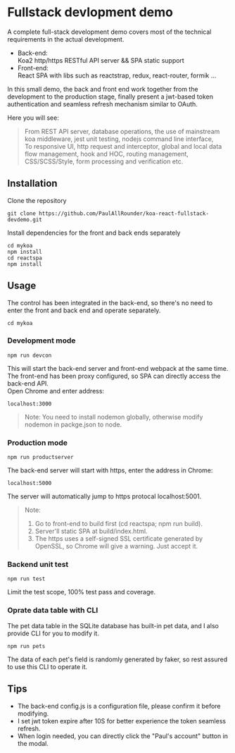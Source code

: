 # Fullstack devlopment demo
A complete full-stack development demo covers most of the technical requirements in the actual development.
- Back-end:  
  Koa2 http/https RESTful API server && SPA static support
- Front-end:  
  React SPA with libs such as reactstrap, redux, react-router, formik ...  

In this small demo, the back and front end work together from the development to the production stage, finally present a jwt-based token authentication and seamless refresh mechanism similar to OAuth.  

Here you will see:  
> From REST API server, database operations, the use of mainstream koa middleware, jest unit testing, nodejs command line interface,  
To responsive UI, http request and interceptor, global and local data flow management, hook and HOC, routing management, CSS/SCSS/Style, form processing and verification etc.  

## Installation
Clone the repository
```
git clone https://github.com/PaulAllRounder/koa-react-fullstack-devdemo.git
```
Install dependencies for the front and back ends separately
```
cd mykoa
npm install
cd reactspa
npm install
```
## Usage
The control has been integrated in the back-end, so there's no need to enter the front and back end and operate separately.
```
cd mykoa
```
### Development mode
```
npm run devcon
```
This will start the back-end server and front-end webpack at the same time.   
The front-end has been proxy configured, so SPA can directly access the back-end API.  
Open Chrome and enter address:
```
localhost:3000
```
> Note: You need to install nodemon globally, otherwise modify nodemon in packge.json to node.

### Production mode
``` 
npm run productserver
```
The back-end server will start with https, enter the address in Chrome:
```
localhost:5000
```
The server will automatically jump to https protocal localhost:5001.
> Note:
> 1. Go to front-end to build first (cd reactspa; npm run build).
> 2. Server'll static SPA at build/index.html.
> 3. The https uses a self-signed SSL certificate generated by OpenSSL, so Chrome will give a warning. Just accept it.

### Backend unit test
```
npm run test
```
Limit the test scope, 100% test pass and coverage.

### Oprate data table with CLI
The pet data table in the SQLite database has built-in pet data, and I also provide CLI for you to modify it.
```
npm run pets
```
The data of each pet's field is randomly generated by faker, so rest assured to use this CLI to operate it.

## Tips
- The back-end config.js is a configuration file, please confirm it before modifying.
- I set jwt token expire after 10S for better experience the token seamless refresh.
- When login needed, you can directly click the "Paul's account" button in the modal.
